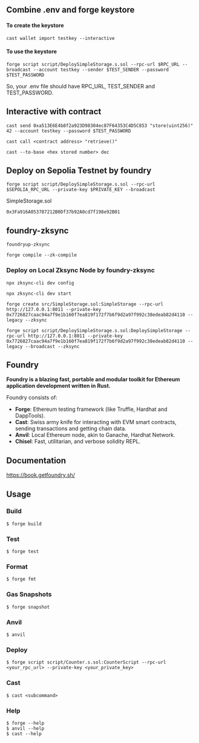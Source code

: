 ## Combine .env and forge keystore

#### To create the keystore

```shell
cast wallet import testkey --interactive
```

#### To use the keystore

```shell
forge script script/DeploySimpleStorage.s.sol --rpc-url $RPC_URL --broadcast --account testkey --sender $TEST_SENDER --password $TEST_PASSWORD
```

So, your .env file should have RPC_URL, TEST_SENDER and TEST_PASSWORD.

## Interactive with contract

```shell
cast send 0xa513E6E4b8f2a923D98304ec87F64353C4D5C853 "store(uint256)" 42 --account testkey --password $TEST_PASSWORD
```

```shell
cast call <contract address> "retrieve()"
```

```shell
cast --to-base <hex stored number> dec
```

## Deploy on Sepolia Testnet by foundry

```shell
forge script script/DeploySimpleStorage.s.sol --rpc-url $SEPOLIA_RPC_URL --private-key $PRIVATE_KEY --broadcast
```

SimpleStorage.sol

```shell
0x3Fa916A053787212B0Df37b92A0cd7f198e92B01
```

## foundry-zksync

```shell
foundryup-zksync
```

```shell
forge compile --zk-compile
```

### Deploy on Local Zksync Node by foundry-zksync

```shell
npx zksync-cli dev config
```

```shell
npx zksync-cli dev start
```

```shell
forge create src/SimpleStorage.sol:SimpleStorage --rpc-url http://127.0.0.1:8011 --private-key 0x7726827caac94a7f9e1b160f7ea819f172f7b6f9d2a97f992c38edeab82d4110 --legacy --zksync
```

```shell
forge script script/DeploySimpleStorage.s.sol:DeploySimpleStorage --rpc-url http://127.0.0.1:8011 --private-key 0x7726827caac94a7f9e1b160f7ea819f172f7b6f9d2a97f992c38edeab82d4110 --legacy --broadcast --zksync
```

## Foundry

**Foundry is a blazing fast, portable and modular toolkit for Ethereum application development written in Rust.**

Foundry consists of:

- **Forge**: Ethereum testing framework (like Truffle, Hardhat and DappTools).
- **Cast**: Swiss army knife for interacting with EVM smart contracts, sending transactions and getting chain data.
- **Anvil**: Local Ethereum node, akin to Ganache, Hardhat Network.
- **Chisel**: Fast, utilitarian, and verbose solidity REPL.

## Documentation

https://book.getfoundry.sh/

## Usage

### Build

```shell
$ forge build
```

### Test

```shell
$ forge test
```

### Format

```shell
$ forge fmt
```

### Gas Snapshots

```shell
$ forge snapshot
```

### Anvil

```shell
$ anvil
```

### Deploy

```shell
$ forge script script/Counter.s.sol:CounterScript --rpc-url <your_rpc_url> --private-key <your_private_key>
```

### Cast

```shell
$ cast <subcommand>
```

### Help

```shell
$ forge --help
$ anvil --help
$ cast --help
```
